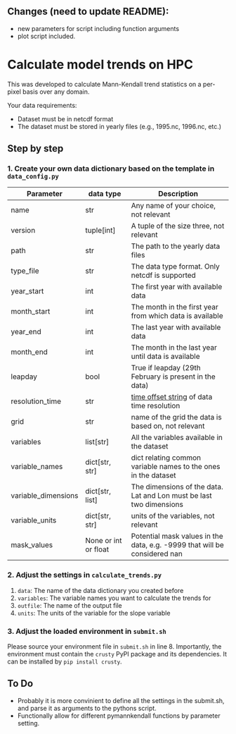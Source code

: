 ## Changes (need to update README):
- new parameters for script including function arguments
- plot script included.


# Calculate model trends on HPC
This was developed to calculate Mann-Kendall trend statistics on a per-pixel basis over any domain.

Your data requirements:
- Dataset must be in netcdf format
- The dataset must be stored in yearly files (e.g., 1995.nc, 1996.nc, etc.)

## Step by step
### 1. Create your own data dictionary based on the template in `data_config.py`
| Parameter | data type | Description |
| --- | --- | --- |
| name | str | Any name of your choice, not relevant |
| version | tuple[int] | A tuple of the size three, not relevant |
| path | str | The path to the yearly data files |
| type_file | str | The data type format. Only netcdf is supported |
| year_start | int | The first year with available data |
| month_start | int | The month in the first year from which data is available |
| year_end | int | The last year with available data |
| month_end | int | The month in the last year until data is available |
| leapday | bool | True if leapday (29th February is present in the data) |
| resolution_time | str | [time offset string](https://pandas.pydata.org/docs/user_guide/timeseries.html#dateoffset-objects) of data time resolution |
| grid | str | name of the grid the data is based on, not relevant |
| variables | list[str] | All the variables available in the dataset |
| variable_names | dict[str, str] | dict relating common variable names to the ones in the dataset |
| variable_dimensions | dict[str, list] | The dimensions of the data. Lat and Lon must be last two dimensions |
| variable_units | dict[str, str] | units of the variables, not relevant | 
| mask_values | None or int or float | Potential mask values in the data, e.g. -9999 that will be considered nan |

### 2. Adjust the settings in `calculate_trends.py`
1. `data`: The name of the data dictionary you created before 
2. `variables`: The variable names you want to calculate the trends for
3. `outfile`: The name of the output file
4. `units`: The units of the variable for the slope variable

### 3. Adjust the loaded environment in `submit.sh`
Please source your environment file in `submit.sh` in line 8. Importantly, the environment must contain the `crusty` PyPI package and its dependencies. It can be installed by `pip install crusty`.

## To Do
- Probably it is more convinient to define all the settings in the submit.sh, and parse it as arguments to the pythons script.
- Functionally allow for different pymannkendall functions by parameter setting.